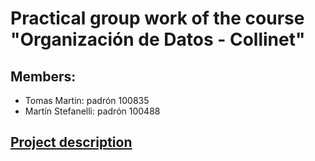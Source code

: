 # Practical group work of the course "Organización de Datos - Collinet"

## Members:
* Tomas Martin: padrón 100835
* Martín Stefanelli: padrón 100488

## [Project description](https://github.com/orga-de-datos/practicas/blob/master/tps/2021-2c-tp/enunciado_parte2.md)
